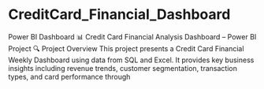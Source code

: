 # CreditCard_Financial_Dashboard
Power BI Dashboard
📊 Credit Card Financial Analysis Dashboard – Power BI Project
🔍 Project Overview
This project presents a Credit Card Financial Weekly Dashboard using data from SQL and Excel. It provides key business insights including revenue trends, customer segmentation, transaction types, and card performance through

